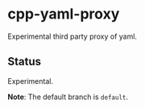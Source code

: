 # cpp-yaml-proxy

Experimental third party proxy of yaml.

## Status

Experimental.

**Note**: The default branch is `default`.
